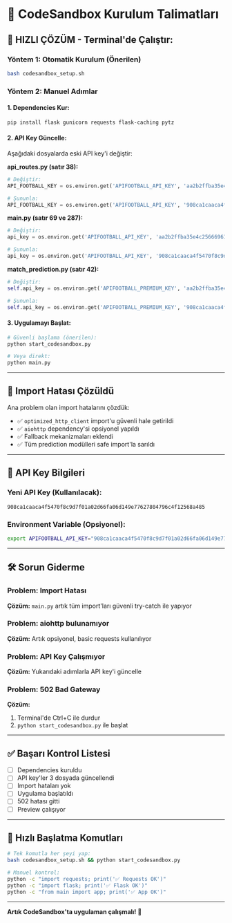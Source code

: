 # 🔧 CodeSandbox Kurulum Talimatları

## 🚨 **HIZLI ÇÖZÜM - Terminal'de Çalıştır:**

### **Yöntem 1: Otomatik Kurulum (Önerilen)**
```bash
bash codesandbox_setup.sh
```

### **Yöntem 2: Manuel Adımlar**

#### **1. Dependencies Kur:**
```bash
pip install flask gunicorn requests flask-caching pytz
```

#### **2. API Key Güncelle:**
Aşağıdaki dosyalarda eski API key'i değiştir:

**api_routes.py (satır 38):**
```python
# Değiştir:
API_FOOTBALL_KEY = os.environ.get('APIFOOTBALL_API_KEY', 'aa2b2ffba35e4c25666961de6fd2f51419adeb32cc9d56394012f8e5067682df')

# Şununla:
API_FOOTBALL_KEY = os.environ.get('APIFOOTBALL_API_KEY', '908ca1caaca4f5470f8c9d7f01a02d66fa06d149e77627804796c4f12568a485')
```

**main.py (satır 69 ve 287):**
```python
# Değiştir:
api_key = os.environ.get('APIFOOTBALL_API_KEY', 'aa2b2ffba35e4c25666961de6fd2f51419adeb32cc9d56394012f8e5067682df')

# Şununla:
api_key = os.environ.get('APIFOOTBALL_API_KEY', '908ca1caaca4f5470f8c9d7f01a02d66fa06d149e77627804796c4f12568a485')
```

**match_prediction.py (satır 42):**
```python
# Değiştir:
self.api_key = os.environ.get('APIFOOTBALL_PREMIUM_KEY', 'aa2b2ffba35e4c25666961de6fd2f51419adeb32cc9d56394012f8e5067682df')

# Şununla:
self.api_key = os.environ.get('APIFOOTBALL_PREMIUM_KEY', '908ca1caaca4f5470f8c9d7f01a02d66fa06d149e77627804796c4f12568a485')
```

#### **3. Uygulamayı Başlat:**
```bash
# Güvenli başlama (önerilen):
python start_codesandbox.py

# Veya direkt:
python main.py
```

---

## 🔧 **Import Hatası Çözüldü**

Ana problem olan import hatalarını çözdük:
- ✅ `optimized_http_client` import'u güvenli hale getirildi
- ✅ `aiohttp` dependency'si opsiyonel yapıldı
- ✅ Fallback mekanizmaları eklendi
- ✅ Tüm prediction modülleri safe import'la sarıldı

---

## 🔑 **API Key Bilgileri**

### **Yeni API Key (Kullanılacak):**
```
908ca1caaca4f5470f8c9d7f01a02d66fa06d149e77627804796c4f12568a485
```

### **Environment Variable (Opsiyonel):**
```bash
export APIFOOTBALL_API_KEY="908ca1caaca4f5470f8c9d7f01a02d66fa06d149e77627804796c4f12568a485"
```

---

## 🛠️ **Sorun Giderme**

### **Problem: Import Hatası**
**Çözüm:** `main.py` artık tüm import'ları güvenli try-catch ile yapıyor

### **Problem: aiohttp bulunamıyor**
**Çözüm:** Artık opsiyonel, basic requests kullanılıyor

### **Problem: API Key Çalışmıyor**
**Çözüm:** Yukarıdaki adımlarla API key'i güncelle

### **Problem: 502 Bad Gateway**
**Çözüm:** 
1. Terminal'de Ctrl+C ile durdur
2. `python start_codesandbox.py` ile başlat

---

## ✅ **Başarı Kontrol Listesi**

- [ ] Dependencies kuruldu
- [ ] API key'ler 3 dosyada güncellendi  
- [ ] Import hataları yok
- [ ] Uygulama başlatıldı
- [ ] 502 hatası gitti
- [ ] Preview çalışıyor

---

## 🚀 **Hızlı Başlatma Komutları**

```bash
# Tek komutla her şeyi yap:
bash codesandbox_setup.sh && python start_codesandbox.py

# Manuel kontrol:
python -c "import requests; print('✅ Requests OK')"
python -c "import flask; print('✅ Flask OK')"
python -c "from main import app; print('✅ App OK')"
```

---

**Artık CodeSandbox'ta uygulaman çalışmalı! 🎉**